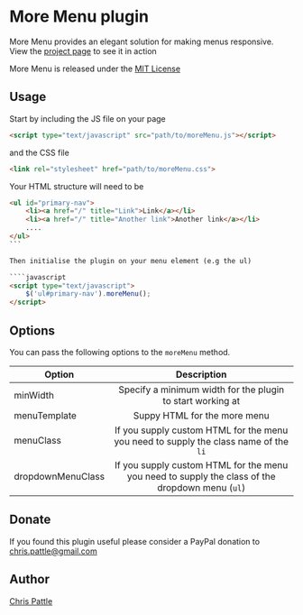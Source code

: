 More Menu plugin
=====================

More Menu provides an elegant solution for making menus responsive.  View the [project page](http://pattle.github.io/more-menu) to see it in action

More Menu is released under the [MIT License](https://opensource.org/licenses/MIT)

Usage
------

Start by including the JS file on your page

````html
<script type="text/javascript" src="path/to/moreMenu.js"></script>
````

and the CSS file

````html
<link rel="stylesheet" href="path/to/moreMenu.css">
````

Your HTML structure will need to be 

````html
<ul id="primary-nav">
	<li><a href="/" title="Link">Link</a></li>
	<li><a href="/" title="Another link">Another link</a></li>
	....
</ul>
```

Then initialise the plugin on your menu element (e.g the ul)

````javascript
<script type="text/javascript">
    $('ul#primary-nav').moreMenu();
</script>
````

Options
-------

You can pass the following options to the `moreMenu` method.  

| Option        | Description   |
| ------------- |:-------------:|
| minWidth      | Specify a minimum width for the plugin to start working at |
| menuTemplate  | Suppy HTML for the more menu |
| menuClass     | If you supply custom HTML for the menu you need to supply the class name of the `li` |
| dropdownMenuClass | If you supply custom HTML for the menu you need to supply the class of the dropdown menu (`ul`) | 

Donate
-------
If you found this plugin useful please consider a PayPal donation to chris.pattle@gmail.com

Author
-----------
[Chris Pattle](http://www.chrispattle.com)